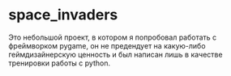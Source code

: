 # space_invaders
Это небольшой проект, в котором я попробовал работать с фреймворком pygame, он не предендует на какую-либо геймдизайнерскую ценность и был написан лишь в качестве тренировки работы с python.
